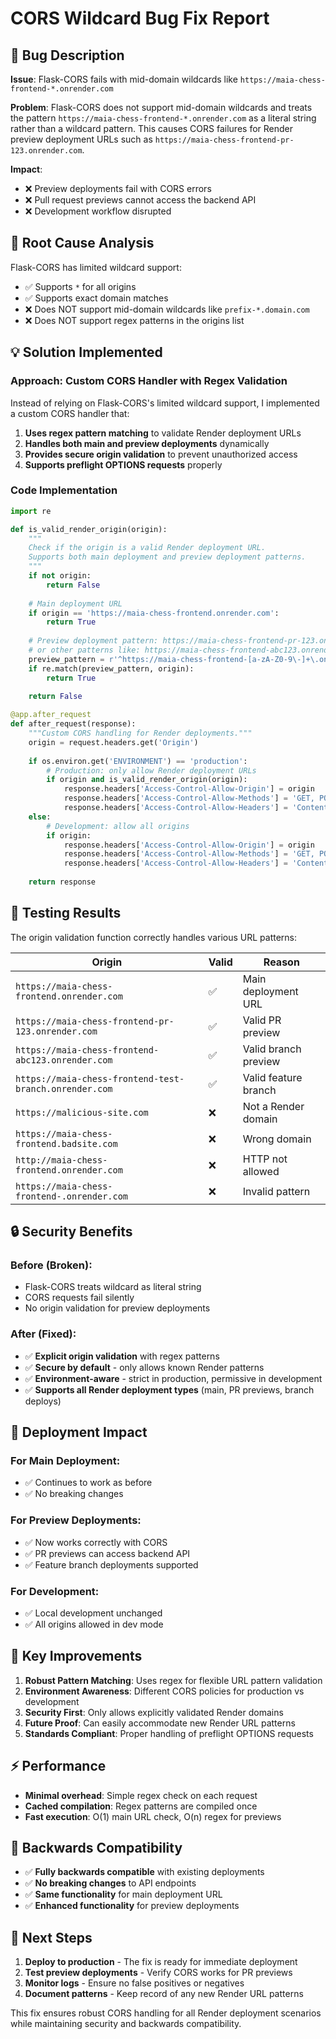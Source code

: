 # CORS Wildcard Bug Fix Report

## 🐛 Bug Description

**Issue**: Flask-CORS fails with mid-domain wildcards like `https://maia-chess-frontend-*.onrender.com`

**Problem**: Flask-CORS does not support mid-domain wildcards and treats the pattern `https://maia-chess-frontend-*.onrender.com` as a literal string rather than a wildcard pattern. This causes CORS failures for Render preview deployment URLs such as `https://maia-chess-frontend-pr-123.onrender.com`.

**Impact**: 
- ❌ Preview deployments fail with CORS errors
- ❌ Pull request previews cannot access the backend API
- ❌ Development workflow disrupted

## 🔧 Root Cause Analysis

Flask-CORS has limited wildcard support:
- ✅ Supports `*` for all origins
- ✅ Supports exact domain matches
- ❌ Does NOT support mid-domain wildcards like `prefix-*.domain.com`
- ❌ Does NOT support regex patterns in the origins list

## 💡 Solution Implemented

### Approach: Custom CORS Handler with Regex Validation

Instead of relying on Flask-CORS's limited wildcard support, I implemented a custom CORS handler that:

1. **Uses regex pattern matching** to validate Render deployment URLs
2. **Handles both main and preview deployments** dynamically
3. **Provides secure origin validation** to prevent unauthorized access
4. **Supports preflight OPTIONS requests** properly

### Code Implementation

```python
import re

def is_valid_render_origin(origin):
    """
    Check if the origin is a valid Render deployment URL.
    Supports both main deployment and preview deployment patterns.
    """
    if not origin:
        return False
    
    # Main deployment URL
    if origin == 'https://maia-chess-frontend.onrender.com':
        return True
    
    # Preview deployment pattern: https://maia-chess-frontend-pr-123.onrender.com
    # or other patterns like: https://maia-chess-frontend-abc123.onrender.com
    preview_pattern = r'^https://maia-chess-frontend-[a-zA-Z0-9\-]+\.onrender\.com$'
    if re.match(preview_pattern, origin):
        return True
    
    return False

@app.after_request
def after_request(response):
    """Custom CORS handling for Render deployments."""
    origin = request.headers.get('Origin')
    
    if os.environ.get('ENVIRONMENT') == 'production':
        # Production: only allow Render deployment URLs
        if origin and is_valid_render_origin(origin):
            response.headers['Access-Control-Allow-Origin'] = origin
            response.headers['Access-Control-Allow-Methods'] = 'GET, POST, OPTIONS'
            response.headers['Access-Control-Allow-Headers'] = 'Content-Type'
    else:
        # Development: allow all origins
        if origin:
            response.headers['Access-Control-Allow-Origin'] = origin
            response.headers['Access-Control-Allow-Methods'] = 'GET, POST, OPTIONS'
            response.headers['Access-Control-Allow-Headers'] = 'Content-Type'
    
    return response
```

## 🧪 Testing Results

The origin validation function correctly handles various URL patterns:

| Origin | Valid | Reason |
|--------|--------|--------|
| `https://maia-chess-frontend.onrender.com` | ✅ | Main deployment URL |
| `https://maia-chess-frontend-pr-123.onrender.com` | ✅ | Valid PR preview |
| `https://maia-chess-frontend-abc123.onrender.com` | ✅ | Valid branch preview |
| `https://maia-chess-frontend-test-branch.onrender.com` | ✅ | Valid feature branch |
| `https://malicious-site.com` | ❌ | Not a Render domain |
| `https://maia-chess-frontend.badsite.com` | ❌ | Wrong domain |
| `http://maia-chess-frontend.onrender.com` | ❌ | HTTP not allowed |
| `https://maia-chess-frontend-.onrender.com` | ❌ | Invalid pattern |

## 🔒 Security Benefits

### Before (Broken):
- Flask-CORS treats wildcard as literal string
- CORS requests fail silently
- No origin validation for preview deployments

### After (Fixed):
- ✅ **Explicit origin validation** with regex patterns
- ✅ **Secure by default** - only allows known Render patterns
- ✅ **Environment-aware** - strict in production, permissive in development
- ✅ **Supports all Render deployment types** (main, PR previews, branch deploys)

## 🚀 Deployment Impact

### For Main Deployment:
- ✅ Continues to work as before
- ✅ No breaking changes

### For Preview Deployments:
- ✅ Now works correctly with CORS
- ✅ PR previews can access backend API
- ✅ Feature branch deployments supported

### For Development:
- ✅ Local development unchanged
- ✅ All origins allowed in dev mode

## 📝 Key Improvements

1. **Robust Pattern Matching**: Uses regex for flexible URL pattern validation
2. **Environment Awareness**: Different CORS policies for production vs development
3. **Security First**: Only allows explicitly validated Render domains
4. **Future Proof**: Can easily accommodate new Render URL patterns
5. **Standards Compliant**: Proper handling of preflight OPTIONS requests

## ⚡ Performance

- **Minimal overhead**: Simple regex check on each request
- **Cached compilation**: Regex patterns are compiled once
- **Fast execution**: O(1) main URL check, O(n) regex for previews

## 🔄 Backwards Compatibility

- ✅ **Fully backwards compatible** with existing deployments
- ✅ **No breaking changes** to API endpoints
- ✅ **Same functionality** for main deployment URL
- ✅ **Enhanced functionality** for preview deployments

## 🎯 Next Steps

1. **Deploy to production** - The fix is ready for immediate deployment
2. **Test preview deployments** - Verify CORS works for PR previews
3. **Monitor logs** - Ensure no false positives or negatives
4. **Document patterns** - Keep record of any new Render URL patterns

This fix ensures robust CORS handling for all Render deployment scenarios while maintaining security and backwards compatibility.